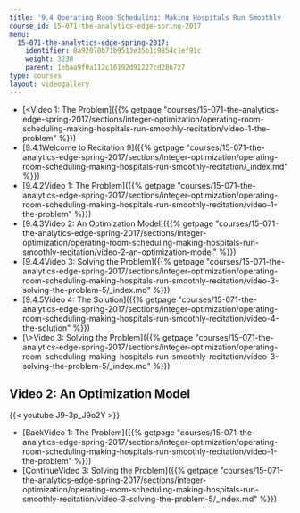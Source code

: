 ```yaml
---
title: '9.4 Operating Room Scheduling: Making Hospitals Run Smoothly  (Recitation)'
course_id: 15-071-the-analytics-edge-spring-2017
menu:
  15-071-the-analytics-edge-spring-2017:
    identifier: 8a92070b71b9513e35b1c9854c1ef91c
    weight: 3230
    parent: 1ebaa9f0a112c16192d91227cd28b727
type: courses
layout: videogallery
---
```

*   [<Video 1: The Problem]({{% getpage "courses/15-071-the-analytics-edge-spring-2017/sections/integer-optimization/operating-room-scheduling-making-hospitals-run-smoothly-recitation/video-1-the-problem" %}})
*   [9.4.1Welcome to Recitation 9]({{% getpage "courses/15-071-the-analytics-edge-spring-2017/sections/integer-optimization/operating-room-scheduling-making-hospitals-run-smoothly-recitation/_index.md" %}})
*   [9.4.2Video 1: The Problem]({{% getpage "courses/15-071-the-analytics-edge-spring-2017/sections/integer-optimization/operating-room-scheduling-making-hospitals-run-smoothly-recitation/video-1-the-problem" %}})
*   [9.4.3Video 2: An Optimization Model]({{% getpage "courses/15-071-the-analytics-edge-spring-2017/sections/integer-optimization/operating-room-scheduling-making-hospitals-run-smoothly-recitation/video-2-an-optimization-model" %}})
*   [9.4.4Video 3: Solving the Problem]({{% getpage "courses/15-071-the-analytics-edge-spring-2017/sections/integer-optimization/operating-room-scheduling-making-hospitals-run-smoothly-recitation/video-3-solving-the-problem-5/_index.md" %}})
*   [9.4.5Video 4: The Solution]({{% getpage "courses/15-071-the-analytics-edge-spring-2017/sections/integer-optimization/operating-room-scheduling-making-hospitals-run-smoothly-recitation/video-4-the-solution" %}})
*   [\\>Video 3: Solving the Problem]({{% getpage "courses/15-071-the-analytics-edge-spring-2017/sections/integer-optimization/operating-room-scheduling-making-hospitals-run-smoothly-recitation/video-3-solving-the-problem-5/_index.md" %}})

Video 2: An Optimization Model
------------------------------

{{< youtube J9-3p\_J9o2Y >}}

*   [BackVideo 1: The Problem]({{% getpage "courses/15-071-the-analytics-edge-spring-2017/sections/integer-optimization/operating-room-scheduling-making-hospitals-run-smoothly-recitation/video-1-the-problem" %}})
*   [ContinueVideo 3: Solving the Problem]({{% getpage "courses/15-071-the-analytics-edge-spring-2017/sections/integer-optimization/operating-room-scheduling-making-hospitals-run-smoothly-recitation/video-3-solving-the-problem-5/_index.md" %}})